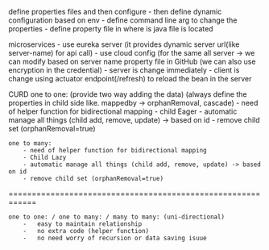 define properties files and then configure
    - then define dynamic configuration based on env
    - define command line arg to change the properties
    - define property file in where is java file is located


microservices
    - use eureka server (it provides dynamic server url(like server-name) for api call)
    - use cloud config (for the same all server -> we can modify based on server name property file in GitHub (we can also use encryption in the credential)
        - server is change immediately
        - client is change using actuator endpoint(/refresh) to reload the bean in the server


CURD
    one to one: (provide two way adding the data) (always define the properties in child side like. mappedby -> orphanRemoval, cascade)
        - need of helper function for bidirectional mapping
        - child Eager 
        - automatic manage all things (child add, remove, update) -> based on id
        - remove child set (orphanRemoval=true)

    one to many:
        - need of helper function for bidirectional mapping
        - Child Lazy
        - automatic manage all things (child add, remove, update) -> based on id
        - remove child set (orphanRemoval=true)


============================================================

    one to one: / one to many: / many to many: (uni-directional)
        -   easy to maintain relationship  
        -   no extra code (helper function) 
        -   no need worry of recursion or data saving isuue


